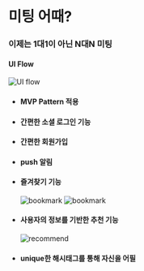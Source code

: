 # 미팅 어때?

### 이제는 1대1이 아닌 N대N 미팅


#### UI Flow
![UI flow](https://github.com/Shallwemeet/Shallwemeet-android/blob/master/readmefile/UI%20flow.png?raw=true)

* #### MVP Pattern 적용

* #### 간편한 소셜 로그인 기능

* #### 간편한 회원가입

* #### push 알림

* #### 즐겨찾기 기능
  ![bookmark](https://github.com/geunseok95/ShallWeMeet/blob/master/readmefile/bookmark1.png?raw=true)
  ![bookmark](https://github.com/geunseok95/ShallWeMeet/blob/master/readmefile/bookmark2.png?raw=true)

* #### 사용자의 정보를 기반한 추천 기능
  ![recommend](https://github.com/geunseok95/ShallWeMeet/blob/master/readmefile/recommend.png?raw=true)

* #### unique한 해시태그를 통해 자신을 어필
